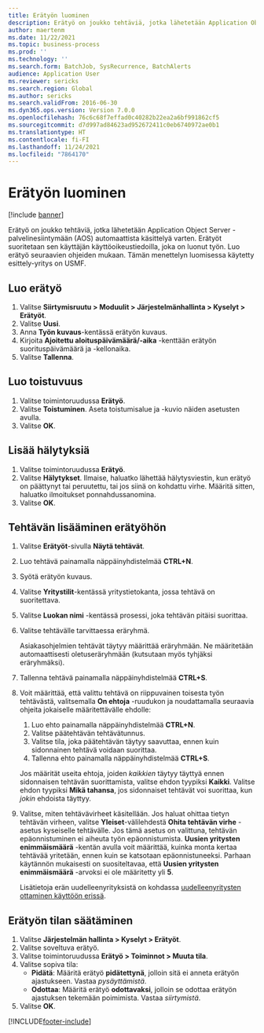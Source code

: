 ```yaml
---
title: Erätyön luominen
description: Erätyö on joukko tehtäviä, jotka lähetetään Application Object Server -palvelinesiintymään (AOS) automaattista käsittelyä varten.
author: maertenm
ms.date: 11/22/2021
ms.topic: business-process
ms.prod: ''
ms.technology: ''
ms.search.form: BatchJob, SysRecurrence, BatchAlerts
audience: Application User
ms.reviewer: sericks
ms.search.region: Global
ms.author: sericks
ms.search.validFrom: 2016-06-30
ms.dyn365.ops.version: Version 7.0.0
ms.openlocfilehash: 76c6c68f7effad0c40282b22ea2a6bf991862cf5
ms.sourcegitcommit: d7d997ad84623ad952672411c0eb6740972ae0b1
ms.translationtype: HT
ms.contentlocale: fi-FI
ms.lasthandoff: 11/24/2021
ms.locfileid: "7864170"
---
```

# <a name="create-a-batch-job"></a>Erätyön luominen

[!include [banner](../../includes/banner.md)]

Erätyö on joukko tehtäviä, jotka lähetetään Application Object Server -palvelinesiintymään (AOS) automaattista käsittelyä varten. Erätyöt suoritetaan sen käyttäjän käyttöoikeustiedoilla, joka on luonut työn. Luo erätyö seuraavien ohjeiden mukaan. Tämän menettelyn luomisessa käytetty esittely-yritys on USMF.


## <a name="create-the-batch-job"></a>Luo erätyö
1. Valitse **Siirtymisruutu > Moduulit > Järjestelmänhallinta > Kyselyt > Erätyöt**.
2. Valitse **Uusi**.
3. Anna **Työn kuvaus**-kentässä erätyön kuvaus.
4. Kirjoita **Ajoitettu aloituspäivämäärä/-aika** -kenttään erätyön suorituspäivämäärä ja -kellonaika.
5. Valitse **Tallenna**.

## <a name="create-a-recurrence"></a>Luo toistuvuus
1. Valitse toimintoruudussa **Erätyö**.
2. Valitse **Toistuminen**. Aseta toistumisalue ja -kuvio näiden asetusten avulla.  
3. Valitse **OK**.

## <a name="add-alerts"></a>Lisää hälytyksiä
1. Valitse toimintoruudussa **Erätyö**.
2. Valitse **Hälytykset**. Ilmaise, haluatko lähettää hälytysviestin, kun erätyö on päättynyt tai peruutettu, tai jos siinä on kohdattu virhe. Määritä sitten, haluatko ilmoitukset ponnahdussanomina.   
3. Valitse **OK**.

## <a name="add-a-task-to-a-batch-job"></a>Tehtävän lisääminen erätyöhön
1.  Valitse **Erätyöt**-sivulla **Näytä tehtävät**.
2.  Luo tehtävä painamalla näppäinyhdistelmää **CTRL+N**.
3.  Syötä erätyön kuvaus.
4.  Valitse **Yritystilit**-kentässä yritystietokanta, jossa tehtävä on suoritettava.
5.  Valitse **Luokan nimi** -kentässä prosessi, joka tehtävän pitäisi suorittaa. 
6.  Valitse tehtävälle tarvittaessa eräryhmä.

    Asiakasohjelmien tehtävät täytyy määrittää eräryhmään. Ne määritetään automaattisesti oletuseräryhmään (kutsutaan myös tyhjäksi eräryhmäksi).

7.  Tallenna tehtävä painamalla näppäinyhdistelmää **CTRL+S**.
8.  Voit määrittää, että valittu tehtävä on riippuvainen toisesta työn tehtävästä, valitsemalla **On ehtoja** -ruudukon ja noudattamalla seuraavia ohjeita jokaiselle määritettävälle ehdolle:

    1. Luo ehto painamalla näppäinyhdistelmää **CTRL+N**.
    2. Valitse päätehtävän tehtävätunnus.
    3. Valitse tila, joka päätehtävän täytyy saavuttaa, ennen kuin sidonnainen tehtävä voidaan suorittaa.
    4. Tallenna ehto painamalla näppäinyhdistelmää **CTRL+S**.

    Jos määrität useita ehtoja, joiden *kaikkien* täytyy täyttyä ennen sidonnaisen tehtävän suorittamista, valitse ehdon tyypiksi **Kaikki**. Valitse ehdon tyypiksi **Mikä tahansa**, jos sidonnaiset tehtävät voi suorittaa, kun *jokin* ehdoista täyttyy.

9.  Valitse, miten tehtävävirheet käsitellään. Jos haluat ohittaa tietyn tehtävän virheen, valitse **Yleiset**-välilehdestä **Ohita tehtävän virhe** -asetus kyseiselle tehtävälle. Jos tämä asetus on valittuna, tehtävän epäonnistuminen ei aiheuta työn epäonnistumista. **Uusien yritysten enimmäismäärä** -kentän avulla voit määrittää, kuinka monta kertaa tehtävää yritetään, ennen kuin se katsotaan epäonnistuneeksi. Parhaan käytännön mukaisesti on suositeltavaa, että **Uusien yritysten enimmäismäärä** -arvoksi ei ole määritetty yli **5**.

    Lisätietoja erän uudelleenyrityksistä on kohdassa [uudelleenyritysten ottaminen käyttöön erissä](../retryable-batch.md).

## <a name="adjust-batch-job-status"></a>Erätyön tilan säätäminen
1. Valitse **Järjestelmän hallinta > Kyselyt > Erätyöt**.
2. Valitse soveltuva erätyö.
3. Valitse toimintoruudussa **Erätyö > Toiminnot > Muuta tila**.
4. Valitse sopiva tila:
    - **Pidätä**: Määritä erätyö **pidätettynä**, jolloin sitä ei anneta erätyön ajastukseen. Vastaa *pysäyttämistä*.
    - **Odottaa**: Määritä erätyö **odottavaksi**, jolloin se odottaa erätyön ajastuksen tekemään poimimista. Vastaa *siirtymistä*.
5. Valitse **OK**.


[!INCLUDE[footer-include](../../../../includes/footer-banner.md)]
